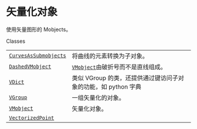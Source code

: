 # 矢量化对象

使用矢量图形的 Mobjects。

Classes

|||
|-|-|
[`CurvesAsSubmobjects`]()|将曲线的元素转换为子对象。
[`DashedVMobject`]()|[`VMobject`]()由破折号而不是直线组成。
[`VDict`]()|类似 VGroup 的类，还提供通过键访问子对象的功能，如 python 字典
[`VGroup`]()|一组矢量化的对象。
[`VMobject`]()|矢量化对象。
[`VectorizedPoint`]()|

